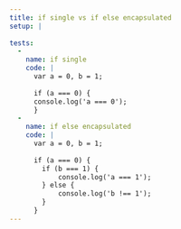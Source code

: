 ```yaml
---
title: if single vs if else encapsulated
setup: |
  
tests:
  -
    name: if single
    code: |
      var a = 0, b = 1;
      
      if (a === 0) {
      console.log('a === 0');
      }
  -
    name: if else encapsulated
    code: |
      var a = 0, b = 1;
      
      if (a === 0) {
      	if (b === 1) {
      		console.log('a === 1');
      	} else {
      		console.log('b !== 1');
      	}
      }
---
```


